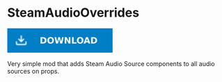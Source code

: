 # SteamAudioOverrides

[![Download Latest SteamAudioOverrides.dll](../.Resources/DownloadButtonEnabled.svg "Download Latest SteamAudioOverrides.dll")](https://github.com/kafeijao/Kafe_CVR_Mods/releases/latest/download/SteamAudioOverrides.dll)

Very simple mod that adds Steam Audio Source components to all audio sources on props.
